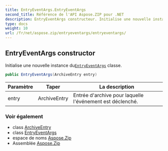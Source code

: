 ```yaml
---
title: EntryEventArgs.EntryEventArgs
second_title: Référence de l'API Aspose.ZIP pour .NET
description: EntryEventArgs constructeur. Initialise une nouvelle instance duEntryEventArgs classe.
type: docs
weight: 10
url: /fr/net/aspose.zip/entryeventargs/entryeventargs/
---
```

## EntryEventArgs constructor

Initialise une nouvelle instance du[`EntryEventArgs`](../) classe.

```csharp
public EntryEventArgs(ArchiveEntry entry)
```

| Paramètre | Taper | La description |
| --- | --- | --- |
| entry | ArchiveEntry | Entrée d'archive pour laquelle l'événement est déclenché. |

### Voir également

* class [ArchiveEntry](../../archiveentry/)
* class [EntryEventArgs](../)
* espace de noms [Aspose.Zip](../../entryeventargs/)
* Assemblée [Aspose.Zip](../../../)


